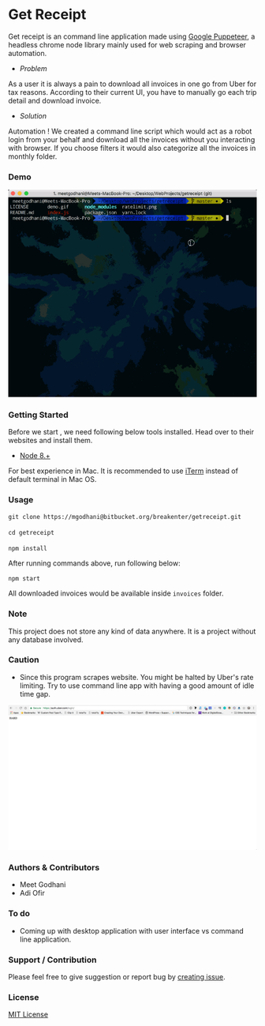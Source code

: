 # Get Receipt #

Get receipt is an command line application made using [Google Puppeteer](https://github.com/GoogleChrome/puppeteer), a headless chrome node library mainly used for web scraping and browser automation.

- *Problem*

As a user it is always a pain to download all invoices in one go from Uber for tax reasons. According to their current UI, you have to manually go each trip detail and download invoice.

- *Solution*

Automation ! We created a command line script which would act as a robot login from your behalf and download all the invoices without you interacting with browser. If you choose filters it would also categorize all the invoices in monthly folder.


### Demo

![img](demo.gif)

### Getting Started

Before we start , we need following below tools installed. Head over to their websites and install them.

- [Node 8.+](https://nodejs.org)

For best experience in Mac. It is recommended to use [iTerm](https://www.iterm2.com/) instead of default terminal in Mac OS.

### Usage

```
git clone https://mgodhani@bitbucket.org/breakenter/getreceipt.git

cd getreceipt

npm install

```
After running commands above, run following below:
```
npm start

```

All downloaded invoices would be available inside `invoices` folder.

### Note

This project does not store any kind of data anywhere. It is a project without any database involved.

### Caution

- Since this program scrapes website. You might be halted by Uber's rate limiting. Try to use command line app with having a good amount of idle time gap.

![img](ratelimit.png)

### Authors & Contributors

- Meet Godhani
- Adi Ofir

### To do

- Coming up with desktop application with user interface vs command line application.

### Support / Contribution

Please feel free to give suggestion or report bug by [creating issue](https://github.com/break-enter/getreceipt/issues).


### License

[MIT License](LICENSE)

